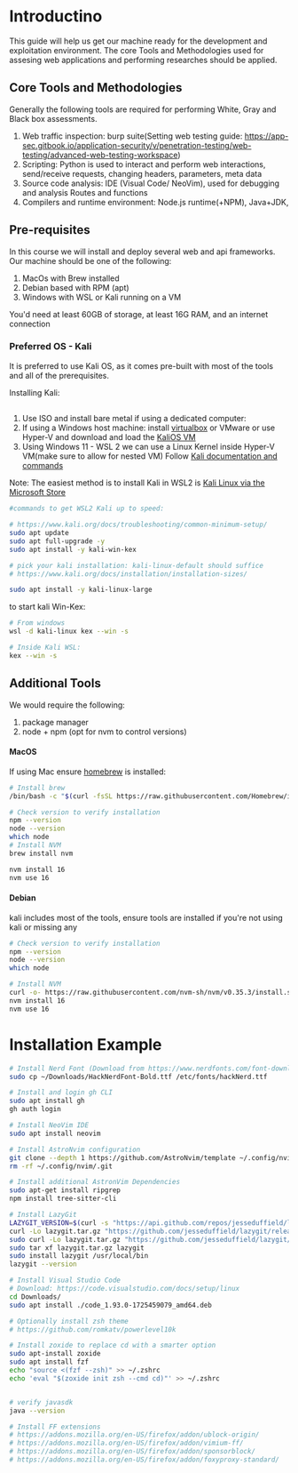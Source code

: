 # Introductino 
This guide will help us get our machine ready for the development and exploitation environment.
The core Tools and Methodologies used for assesing web applications and performing researches should be applied.

## Core Tools and Methodologies
Generally the following tools are required for performing White, Gray and Black box assessments.

1. Web traffic inspection: burp suite(Setting web testing guide: https://app-sec.gitbook.io/application-security/v/penetration-testing/web-testing/advanced-web-testing-workspace)
2. Scripting: Python is used to interact and perform web interactions, send/receive requests, changing headers, parameters, meta data
3. Source code analysis: IDE (Visual Code/ NeoVim), used for debugging and analysis Routes and functions
4. Compilers and runtime environment: Node.js runtime(+NPM), Java+JDK, 

## Pre-requisites
In this course we will install and deploy several web and api frameworks. 
Our machine should be one of the following: 
1. MacOs with Brew installed
2. Debian based with RPM (apt)
3. Windows with WSL or Kali running on a VM

You'd need at least 60GB of storage, at least 16G RAM, and an internet connection

### Preferred OS - Kali
It is preferred to use Kali OS, as it comes pre-built with most of the tools and all of the prerequisites.

Installing Kali:
##
1. Use ISO and install bare metal if using a dedicated computer:
2. If using a Windows host machine: install [virtualbox](https://www.virtualbox.org/wiki/Download_Old_Builds_6_0) or VMware or use Hyper-V and download and load the [KaliOS VM](https://www.kali.org/get-kali/#kali-virtual-machines)
3. Using Windows 11 - WSL 2 we can use a Linux Kernel inside Hyper-V VM(make sure to allow for nested VM) Follow [Kali documentation and commands](https://www.kali.org/docs/wsl/wsl-preparations/#quick-method)

Note: The easiest method is to install Kali in WSL2 is [Kali Linux via the Microsoft Store](https://www.kali.org/docs/wsl/wsl-preparations/#kali-in-microsoft-store)
```bash
#commands to get WSL2 Kali up to speed:

# https://www.kali.org/docs/troubleshooting/common-minimum-setup/
sudo apt update 
sudo apt full-upgrade -y
sudo apt install -y kali-win-kex

# pick your kali installation: kali-linux-default should suffice
# https://www.kali.org/docs/installation/installation-sizes/

sudo apt install -y kali-linux-large
```

to start kali Win-Kex:
```bash
# From windows
wsl -d kali-linux kex --win -s

# Inside Kali WSL:
kex --win -s
```


## Additional Tools
We would require the following:
1. package manager
2. node + npm (opt for nvm to control versions)
#### MacOS
If using Mac ensure [homebrew](https://brew.sh/) is installed:
```bash
# Install brew
/bin/bash -c "$(curl -fsSL https://raw.githubusercontent.com/Homebrew/install/HEAD/install.sh)"

# Check version to verify installation
npm --version
node --version
which node
# Install NVM
brew install nvm

nvm install 16
nvm use 16
```


#### Debian
kali includes most of the tools, ensure tools are installed if you're not using kali or missing any

```bash
# Check version to verify installation
npm --version
node --version
which node

# Install NVM
curl -o- https://raw.githubusercontent.com/nvm-sh/nvm/v0.35.3/install.sh | bash
nvm install 16
nvm use 16
```

# Installation Example
```bash
# Install Nerd Font (Download from https://www.nerdfonts.com/font-downloads)
sudo cp ~/Downloads/HackNerdFont-Bold.ttf /etc/fonts/hackNerd.ttf

# Install and login gh CLI
sudo apt install gh
gh auth login

# Install NeoVim IDE
sudo apt install neovim

# Install AstroNvim configuration
git clone --depth 1 https://github.com/AstroNvim/template ~/.config/nvim
rm -rf ~/.config/nvim/.git

# Install additional AstronVim Dependencies
sudo apt-get install ripgrep
npm install tree-sitter-cli

# Install LazyGit
LAZYGIT_VERSION=$(curl -s "https://api.github.com/repos/jesseduffield/lazygit/releases/latest" | grep -Po '"tag_name": "v\K[^"]*')
curl -Lo lazygit.tar.gz "https://github.com/jesseduffield/lazygit/releases/latest/download/lazygit_${LAZYGIT_VERSION}_Linux_x86_64.tar.gz"
sudo curl -Lo lazygit.tar.gz "https://github.com/jesseduffield/lazygit/releases/latest/download/lazygit_${LAZYGIT_VERSION}_Linux_x86_64.tar.gz"
sudo tar xf lazygit.tar.gz lazygit
sudo install lazygit /usr/local/bin
lazygit --version

# Install Visual Studio Code
# Download: https://code.visualstudio.com/docs/setup/linux
cd Downloads/
sudo apt install ./code_1.93.0-1725459079_amd64.deb 

# Optionally install zsh theme
# https://github.com/romkatv/powerlevel10k

# Install zoxide to replace cd with a smarter option
sudo apt-install zoxide
sudo apt install fzf
echo "source <(fzf --zsh)" >> ~/.zshrc
echo 'eval "$(zoxide init zsh --cmd cd)"' >> ~/.zshrc


# verify javasdk
java --version

# Install FF extensions
# https://addons.mozilla.org/en-US/firefox/addon/ublock-origin/
# https://addons.mozilla.org/en-US/firefox/addon/vimium-ff/
# https://addons.mozilla.org/en-US/firefox/addon/sponsorblock/
# https://addons.mozilla.org/en-US/firefox/addon/foxyproxy-standard/
```
